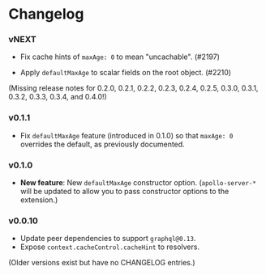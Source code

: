 # Changelog

### vNEXT

* Fix cache hints of `maxAge: 0` to mean "uncachable". (#2197)

* Apply `defaultMaxAge` to scalar fields on the root object. (#2210)


(Missing release notes for 0.2.0, 0.2.1, 0.2.2, 0.2.3, 0.2.4, 0.2.5, 0.3.0,
0.3.1, 0.3.2, 0.3.3, 0.3.4, and 0.4.0!)

### v0.1.1

* Fix `defaultMaxAge` feature (introduced in 0.1.0) so that `maxAge: 0` overrides the default, as previously documented.

### v0.1.0

* **New feature**: New `defaultMaxAge` constructor option. (`apollo-server-*` will be updated to allow you to pass constructor options to the extension.)


### v0.0.10

* Update peer dependencies to support `graphql@0.13`.
* Expose `context.cacheControl.cacheHint` to resolvers.

(Older versions exist but have no CHANGELOG entries.)
